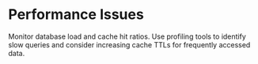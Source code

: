 # Performance Issues

Monitor database load and cache hit ratios. Use profiling tools to identify
slow queries and consider increasing cache TTLs for frequently accessed data.
